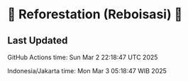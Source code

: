 
# 🌳 Reforestation (Reboisasi) 🌲

## Last Updated

GitHub Actions time: Sun Mar  2 22:18:47 UTC 2025

Indonesia/Jakarta time: Mon Mar  3 05:18:47 WIB 2025
